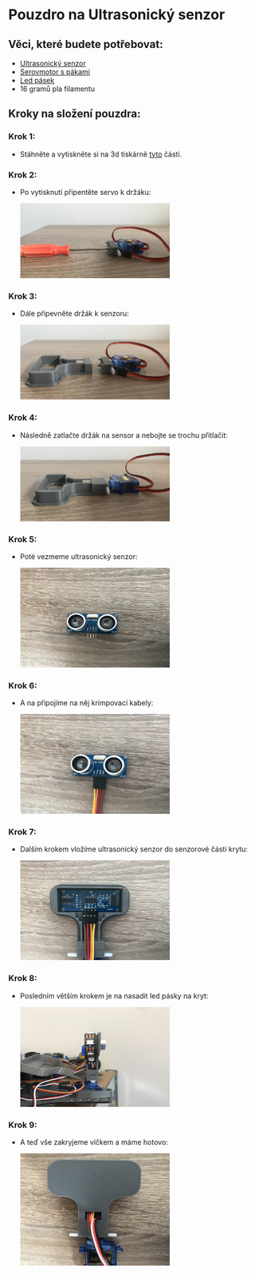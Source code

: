 # Pouzdro na Ultrasonický senzor

## Věci, které budete potřebovat:

* [Ultrasonický senzor](https://aliexpress.com/item/1005001621997017.html)
* [Serovmotor s pákami](https://aliexpress.com/item/32898059654.html)
* [Led pásek](https://aliexpress.com/item/4000148759042.html)
* 16 gramů pla filamentu

## Kroky na složení pouzdra:

### Krok 1:
* Stáhněte a vytiskněte si na 3d tiskárně [tyto](./Parts/Parts_STL) části.
  
### Krok 2:
* Po vytisknutí připentěte servo k držáku:

    <img src="./Pictures/Attaching the servo.jpg" width="300" height="150">

### Krok 3:
* Dále připevněte držák k senzoru:

    <img src="./Pictures/Attaching the block to the body.jpg" width="300" height="150">

### Krok 4:
* Následně zatlačte držák na sensor a nebojte se trochu přitlačit:

    <img src="./Pictures/Example of attaching a block to the body.jpg" width="300" height="150">

### Krok 5:
* Poté vezmeme ultrasonický senzor:

    <img src="./Pictures/Ultrasonic sensor.jpg" width="300" height="200">

### Krok 6:
* A na připojíme na něj krimpovací kabely:

    <img src="./Pictures/Connecting cables to the ultrasonic sensor.jpg" width="300" height="200">

### Krok 7:
* Dalším krokem vložíme ultrasonický senzor do senzorové části krytu:

    <img src="./Pictures/Example of adding a sensor to the body.jpg" width="300" height="200">

### Krok 8:
* Posledním větším krokem je na nasadit led pásky na kryt:

    <img src="./Pictures/Adding led tape to the body.jpg" width="300" height="200">

### Krok 9:
* A teď vše zakryjeme víčkem a máme hotovo:

    <img src="./Pictures/Covering the cover with a protrusion.jpg" width="300" height="225">